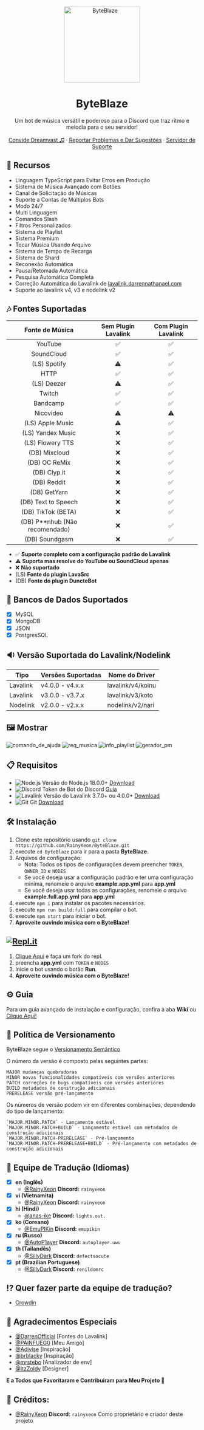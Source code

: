 <br />
<p align="center">
  <a href="https://github.com/RainyXeon/ByteBlaze">
    <img src="https://raw.githubusercontent.com/RainyXeon/ByteBlaze/dev/.github/assets/logo.png" alt="ByteBlaze" width="200" height="200">
  </a>

  <h1 align="center">ByteBlaze</h1>

  <p align="center">Um bot de música versátil e poderoso para o Discord que traz ritmo e melodia para o seu servidor!
    <br />
    <br />
    <a href="https://top.gg/bot/992776455790534667">Convide Dreamvast ♫</a>
    ·
    <a href="https://github.com/RainyXeon/ByteBlaze/issues">Reportar Problemas e Dar Sugestões</a>
    ·
    <a href="https://discord.gg/xff4e2WvVy">Servidor de Suporte</a>
  </p>
</p>

## 💎 Recursos

- Linguagem TypeScript para Evitar Erros em Produção
- Sistema de Música Avançado com Botões
- Canal de Solicitação de Músicas
- Suporte a Contas de Múltiplos Bots
- Modo 24/7
- Multi Linguagem
- Comandos Slash
- Filtros Personalizados
- Sistema de Playlist
- Sistema Premium
- Tocar Música Usando Arquivo
- Sistema de Tempo de Recarga
- Sistema de Shard
- Reconexão Automática
- Pausa/Retomada Automática
- Pesquisa Automática Completa
- Correção Automática do Lavalink de [lavalink.darrennathanael.com](https://lavalink.darrennathanael.com/NoSSL/lavalink-without-ssl)
- Suporte ao lavalink v4, v3 e nodelink v2

## 🎶 Fontes Suportadas

|           Fonte de Música           | Sem Plugin Lavalink | Com Plugin Lavalink |
| :---------------------------------: | :-----------------: | :-----------------: |
|             YouTube                 |          ✅          |          ✅          |
|            SoundCloud               |          ✅          |          ✅          |
|           (LS) Spotify              |          ⚠️          |          ✅          |
|               HTTP                  |          ✅          |          ✅          |
|           (LS) Deezer               |          ⚠️          |          ✅          |
|               Twitch                |          ✅          |          ✅          |
|             Bandcamp                |          ✅          |          ✅          |
|            Nicovideo                |          ⚠️          |          ⚠️          |
|         (LS) Apple Music            |          ⚠️          |          ✅          |
|        (LS) Yandex Music            |          ❌          |          ✅          |
|         (LS) Flowery TTS            |          ❌          |          ✅          |
|          (DB) Mixcloud              |          ❌          |          ✅          |
|          (DB) OC ReMix              |          ❌          |          ✅          |
|           (DB) Clyp.it              |          ❌          |          ✅          |
|           (DB) Reddit               |          ❌          |          ✅          |
|           (DB) GetYarn              |          ❌          |          ✅          |
|       (DB) Text to Speech           |          ❌          |          ✅          |
|        (DB) TikTok (BETA)           |          ❌          |          ✅          |
| (DB) P\*\*nhub (Não recomendado)    |          ❌          |          ✅          |
|          (DB) Soundgasm             |          ❌          |          ✅          |

- ✅ **Suporte completo com a configuração padrão do Lavalink**
- ⚠️ **Suporta mas resolve do YouTube ou SoundCloud apenas**
- ❌ **Não suportado**
- (LS) **Fonte do plugin LavaSrc**
- (DB) **Fonte do plugin DuncteBot**

## 📂 Bancos de Dados Suportados

- [x] MySQL
- [x] MongoDB
- [x] JSON
- [x] PostgresSQL

## 🔉 Versão Suportada do Lavalink/Nodelink

| Tipo     | Versões Suportadas | Nome do Driver    |
| -------- | ------------------ | ----------------- |
| Lavalink | v4.0.0 - v4.x.x    | lavalink/v4/koinu |
| Lavalink | v3.0.0 - v3.7.x    | lavalink/v3/koto  |
| Nodelink | v2.0.0 - v2.x.x    | nodelink/v2/nari  |

## 🖼️ Mostrar

![comando_de_ajuda](https://raw.githubusercontent.com/RainyXeon/ByteBlaze/dev/.github/assets/help_command.png)
![req_musica](https://raw.githubusercontent.com/RainyXeon/ByteBlaze/dev/.github/assets/song_request.png)
![info_playlist](https://raw.githubusercontent.com/RainyXeon/ByteBlaze/dev/.github/assets/playlist_info.png)
![gerador_pm](https://raw.githubusercontent.com/RainyXeon/ByteBlaze/dev/.github/assets/pm_gen.png)

## 📋 Requisitos

- ![Node.js](https://img.shields.io/badge/Node.js-026E00?style=for-the-badge) Versão do Node.js 18.0.0+ [Download](https://nodejs.org/en/download)
- ![Discord](https://img.shields.io/badge/Discord-404EED?style=for-the-badge) Token de Bot do Discord [Guia](https://discordjs.guide/preparations/setting-up-a-bot-application.html#creating-your-bot)
- ![Lavalink](https://img.shields.io/badge/Lavalink-FC3F37?style=for-the-badge) Versão do Lavalink 3.7.0+ ou 4.0.0+ [Download](https://github.com/lavalink-devs/Lavalink/releases)
- ![Git](https://img.shields.io/badge/Git-F05033?style=for-the-badge) Git [Download](https://git-scm.com/downloads)

## 🛠️ Instalação

1. Clone este repositório usando `git clone https://github.com/RainyXeon/ByteBlaze.git`
2. execute `cd ByteBlaze` para ir para a pasta **ByteBlaze**.
3. Arquivos de configuração:
   - Nota: Todos os tipos de configurações devem preencher `TOKEN`, `OWNER_ID` e `NODES`
   - Se você deseja usar a configuração padrão e ter uma configuração mínima, renomeie o arquivo **example.app.yml** para **app.yml**
   - Se você deseja usar todas as configurações, renomeie o arquivo **example.full.app.yml** para **app.yml**
4. execute `npm i` para instalar os pacotes necessários.
5. execute `npm run build:full` para compilar o bot.
6. execute `npm start` para iniciar o bot.
7. **Aproveite ouvindo música com o ByteBlaze!**

## [![Repl.it](https://img.shields.io/badge/Repl.it-1C2333?style=for-the-badge&logo=replit&logoColor=orange)](https://replit.com/@RainyXeon/ByteBlaze)

1. [Clique Aqui](https://replit.com/@RainyXeon/ByteBlaze) e faça um fork do repl.
2. preencha **app.yml** com `TOKEN` e `NODES`
3. Inicie o bot usando o botão **Run**.
4. **Aproveite ouvindo música com o ByteBlaze!**

## ⚙️ Guia

Para um guia avançado de instalação e configuração, confira a aba **Wiki** ou [Clique Aqui!](https://github.com/RainyXeon/ByteBlaze/wiki)

## 📜 Política de Versionamento

ByteBlaze segue o [Versionamento Semântico](https://semver.org/)

O número da versão é composto pelas seguintes partes:

    MAJOR mudanças quebradoras
    MINOR novas funcionalidades compatíveis com versões anteriores
    PATCH correções de bugs compatíveis com versões anteriores
    BUILD metadados de construção adicionais
    PRERELEASE versão pré-lançamento

Os números de versão podem vir em diferentes combinações, dependendo do tipo de lançamento:

    `MAJOR.MINOR.PATCH` - Lançamento estável
    `MAJOR.MINOR.PATCH+BUILD` - Lançamento estável com metadados de construção adicionais
    `MAJOR.MINOR.PATCH-PRERELEASE` - Pré-lançamento
    `MAJOR.MINOR.PATCH-PRERELEASE+BUILD` - Pré-lançamento com metadados de construção adicionais

## 📃 Equipe de Tradução (Idiomas)

- [x] **en (Inglês)**
  - [@RainyXeon](https://github.com/RainyXeon) **Discord:** `rainyxeon`
- [x] **vi (Vietnamita)**
  - [@RainyXeon](https://github.com/RainyXeon) **Discord:** `rainyxeon`
- [x] **hi (Hindi)**
  - [@anas-ike](https://github.com/anas-ike) **Discord:** `lights.out.`
- [x] **ko (Coreano)**
  - [@EmuPIKin](https://github.com/EmuPIKin) **Discord:** `emupikin`
- [x] **ru (Russo)**
  - [@AutoP1ayer](https://github.com/AutoP1ayer) **Discord:** `autoplayer.uwu`
- [x] **th (Tailandês)**
  - [@SillyDark](https://github.com/SillyDark) **Discord:** `defectsocute`
- [x] **pt (Brazilian Portuguese)**
  - [@SillyDark](https://github.com/psycodeliccircus) **Discord:** `renildomrc`

## ⁉ Quer fazer parte da equipe de tradução?

- [Crowdin](https://crowdin.com/project/byteblaze)

## 💫 Agradecimentos Especiais

- [@DarrenOfficial](https://github.com/DarrenOfficial) [Fontes do Lavalink]
- [@PAINFUEG0](https://github.com/PAINFUEG0) [Meu Amigo]
- [@Adivise](https://github.com/Adivise) [Inspiração]
- [@brblacky](https://github.com/brblacky) [Inspiração]
- [@mrstebo](https://github.com/mrstebo) [Analizador de env]
- [@ItzZoldy](https://github.com/ItzZoldy) [Designer]

**E a Todos que Favoritaram e Contribuíram para Meu Projeto 💖**

## 💫 Créditos:

- [@RainyXeon](https://github.com/RainyXeon) **Discord:** `rainyxeon` Como proprietário e criador deste projeto
